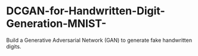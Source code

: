 # DCGAN-for-Handwritten-Digit-Generation-MNIST-
Build a Generative Adversarial Network (GAN) to generate fake handwritten digits.

